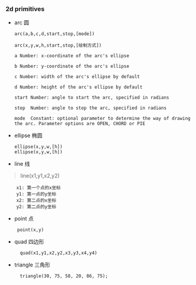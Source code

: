 ### 2d primitives

- arc 圆

      arc(a,b,c,d,start,stop,[mode])
    
      arc(x,y,w,h,start,stop,[绘制方式])

      a	Number: x-coordinate of the arc's ellipse
      
      b	Number: y-coordinate of the arc's ellipse
      
      c	Number: width of the arc's ellipse by default
      
      d	Number: height of the arc's ellipse by default
      
      start	Number: angle to start the arc, specified in radians
      
      stop	Number: angle to stop the arc, specified in radians
      
      mode	Constant: optional parameter to determine the way of drawing the arc. Parameter options are OPEN, CHORD or PIE
      

- ellipse 椭圆
    
      ellipse(x,y,w,[h])
      ellipse(x,y,w,[h])
      
- line 线
>line(x1,y1,x2,y2)

        x1: 第一个点的x坐标
        y1: 第一点的y坐标
        x2: 第二点的x坐标
        y2: 第二点的y坐标
- point 点

       point(x,y)
       
- quad 四边形

        quad(x1,y1,x2,y2,x3,y3,x4,y4)
     
- triangle 三角形

        triangle(30, 75, 58, 20, 86, 75);